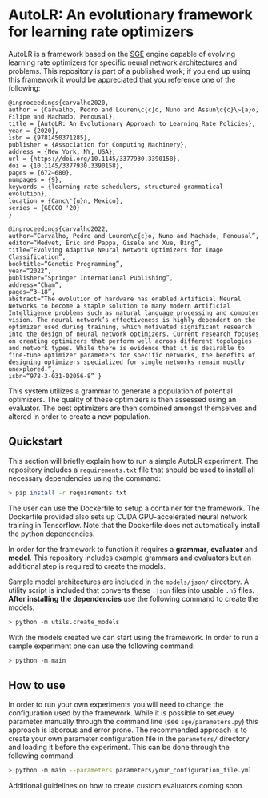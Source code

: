 # AutoLR: An evolutionary framework for learning rate optimizers
AutoLR is a framework based on the [SGE](https://github.com/nunolourenco/sge3 "SGE") engine capable of evolving learning rate optimizers for specific neural network architectures and problems. This repository is part of a published work; if you end up using this framework it would be appreciated that you reference one of the following:
```
@inproceedings{carvalho2020,
author = {Carvalho, Pedro and Louren\c{c}o, Nuno and Assun\c{c}\~{a}o, Filipe and Machado, Penousal},
title = {AutoLR: An Evolutionary Approach to Learning Rate Policies},
year = {2020},
isbn = {9781450371285},
publisher = {Association for Computing Machinery},
address = {New York, NY, USA},
url = {https://doi.org/10.1145/3377930.3390158},
doi = {10.1145/3377930.3390158},
pages = {672–680},
numpages = {9},
keywords = {learning rate schedulers, structured grammatical evolution},
location = {Canc\'{u}n, Mexico},
series = {GECCO '20}
}
```
```
@inproceedings{carvalho2022, 
author=“Carvalho, Pedro and Louren\c{c}o, Nuno and Machado, Penousal”, 
editor=“Medvet, Eric and Pappa, Gisele and Xue, Bing”, 
title=“Evolving Adaptive Neural Network Optimizers for Image Classification”, 
booktitle=“Genetic Programming”, 
year=“2022”, 
publisher=“Springer International Publishing”, 
address=“Cham”, 
pages=“3–18”, 
abstract=“The evolution of hardware has enabled Artificial Neural Networks to become a staple solution to many modern Artificial Intelligence problems such as natural language processing and computer vision. The neural network’s effectiveness is highly dependent on the optimizer used during training, which motivated significant research into the design of neural network optimizers. Current research focuses on creating optimizers that perform well across different topologies and network types. While there is evidence that it is desirable to fine-tune optimizer parameters for specific networks, the benefits of designing optimizers specialized for single networks remain mostly unexplored.”, 
isbn=“978-3-031-02056-8” }
```

This system utilizes a grammar to generate a population of potential optimizers. The quality of these optimizers is then assessed using an evaluator. The best optimizers are then combined amongst themselves and altered in order to create a new population.

## Quickstart
This section will briefly explain how to run a simple AutoLR experiment.
The repository includes a `requirements.txt` file that should be used to install all necessary dependencies using the command:

```bash
> pip install -r requirements.txt
```

The user can use the Dockerfile to setup a container for the framework.
The Dockerfile provided also sets up CUDA GPU-accelerated neural network training in Tensorflow.
Note that the Dockerfile does not automatically install the python dependencies.

In order for the framework to function it requires a **grammar**, **evaluator** and **model**. This repository includes example grammars and evaluators but an additional step is required to create the models.

Sample model architectures are included in the `models/json/` directory. A utility script is included that converts these `.json` files into usable `.h5` files. 
**After installing the dependencies** use the following command to create the models:

```bash
> python -m utils.create_models
```

With the models created we can start using the framework. In order to run a sample experiment one can use the following command:

```bash
> python -m main
```

## How to use
In order to run your own experiments you will need to change the configuration used by the framework. While it is possible to set evey parameter manually through the command line (see `sge/parameters.py`) this approach is laborous and error prone. The recommended approach is to create your own parameter configuration file in the `parameters/` directory and loading it before the experiment. This can be done through the following command:

```bash
> python -m main --parameters parameters/your_configuration_file.yml
```

Additional guidelines on how to create custom evaluators coming soon.


